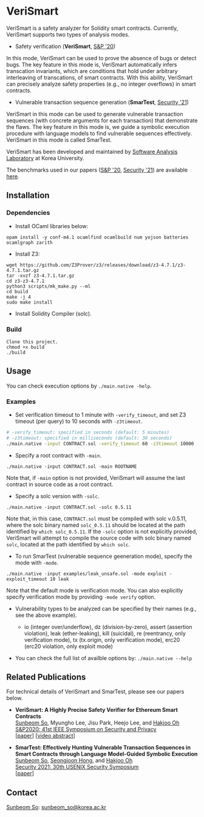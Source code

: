 # VeriSmart
VeriSmart is a safety analyzer for Solidity smart contracts. Currently, VeriSmart supports two types of analysis modes.
- Safety verification (**VeriSmart**, [S&P '20](https://arxiv.org/abs/1908.11227))

In this mode, VeriSmart can be used to prove the absence of bugs or detect bugs. The key feature in this mode is, VeriSmart automatically infers transcation invariants, which are conditions that hold under arbitrary interleaving of transcations, of smart contracts. With this ability, VeriSmart can precisely analyze safety properties (e.g., no integer overflows) in smart contracts.

- Vulnerable transaction sequence generation (**SmarTest**, [Security '21](http://prl.korea.ac.kr/~ssb920/papers/sec21.pdf))

VeriSmart in this mode can be used to generate vulnerable transaction sequences (with concrete arguments for each transaction) that demonstrate the flaws. The key feature in this mode is, we guide a symbolic execution procedure with language models to find vulnerable sequences effectively. VeriSmart in this mode is called SmarTest.

VeriSmart has been developed and maintained by [Software Analysis Laboratory](http://prl.korea.ac.kr/~pronto/home/) at Korea University.

The benchmarks used in our papers ([S&P '20](https://arxiv.org/abs/1908.11227), [Security '21](http://prl.korea.ac.kr/~ssb920/papers/sec21.pdf)) are available [here](https://github.com/kupl/VeriSmart-benchmarks).

## Installation
### Dependencies
- Install OCaml libraries below:
```
opam install -y conf-m4.1 ocamlfind ocamlbuild num yojson batteries ocamlgraph zarith
```

- Install Z3:
```
wget https://github.com/Z3Prover/z3/releases/download/z3-4.7.1/z3-4.7.1.tar.gz
tar -xvzf z3-4.7.1.tar.gz
cd z3-z3-4.7.1
python3 scripts/mk_make.py --ml
cd build
make -j 4
sudo make install
```

- Install Solidity Compiler (solc).

### Build
```
Clone this project.
chmod +x build
./build
```

## Usage
You can check execution options by `./main.native -help`.
### Examples
- Set verification timeout to 1 minute with `-verify_timeout`, and set Z3 timeout (per query) to 10 seconds with `-z3timeout`.
```bash
# -verify_timeout: specified in seconds (default: 5 minutes)
# -z3timeout: specified in milliseconds (default: 30 seconds)
./main.native -input CONTRACT.sol -verify_timeout 60 -z3timeout 10000
```

- Specify a root contract with `-main`.
```
./main.native -input CONTRACT.sol -main ROOTNAME
```
Note that, if `-main` option is not provided, VeriSmart will assume the last contract in source code as a root contract.

- Specify a solc version with `-solc`.
```
./main.native -input CONTRACT.sol -solc 0.5.11
```
Note that, in this case, `CONTRACT.sol` must be compiled with solc v.0.5.11,
where the solc binary named `solc_0.5.11` should be located at the path identified by `which solc_0.5.11`.
If the `-solc` option is not explicitly provided,
VeriSmart will attempt to compile the source code with solc binary named `solc`, located at the path identified by `which solc`.

- To run SmarTest (vulnerable sequence geeneration mode), specify the mode with `-mode`.
```
./main.native -input examples/leak_unsafe.sol -mode exploit -exploit_timeout 10 leak
```
Note that the default mode is verification mode. You can also explicitly specify verification mode by providing `-mode verify` option.

- Vulnerability types to be analyzed can be specified by their names (e.g., see the above example).
  * io (integer over/underflow), dz (division-by-zero), assert (assertion violation), leak (ether-leaking), kill (suicidal), re (reentrancy, only verification mode), tx (tx.origin, only verification mode), erc20 (erc20 violation, only exploit mode)

- You can check the full list of availble options by: `./main.native --help`

## Related Publications
For technical details of VeriSmart and SmarTest, please see our papers below.

* **VeriSmart: A Highly Precise Safety Verifier for Ethereum Smart Contracts** <br/>
  [Sunbeom So](https://sites.google.com/site/sunbeomsoprl/), Myungho Lee, Jisu Park, Heejo Lee, and [Hakjoo Oh](http://prl.korea.ac.kr/~pronto/home/) <br/>
  [S&P2020: 41st IEEE Symposium on Security and Privacy](https://www.ieee-security.org/TC/SP2020/) <br/>
  \[[paper](https://arxiv.org/abs/1908.11227)\] \[[video abstract](https://www.youtube.com/watch?v=OIqjKqVm-F4)\]

* **SmarTest: Effectively Hunting Vulnerable Transaction Sequences in Smart Contracts through Language Model-Guided Symbolic Execution** <br/>
  [Sunbeom So](https://sites.google.com/site/sunbeomsoprl/), [Seongjoon Hong](http://prl.korea.ac.kr/~june/), and [Hakjoo Oh](http://prl.korea.ac.kr/~pronto/home/) <br/>
  [Security 2021: 30th USENIX Security Symposium](https://www.usenix.org/conference/usenixsecurity21) <br/>
  \[[paper](http://prl.korea.ac.kr/~ssb920/papers/sec21.pdf)\]

## Contact
[Sunbeom So](https://sites.google.com/site/sunbeomsoprl/): sunbeom_so@korea.ac.kr

